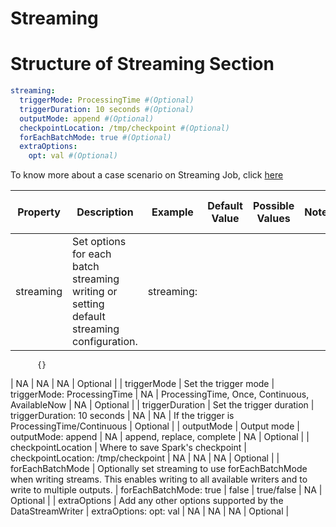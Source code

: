 # Streaming


# **Structure of Streaming Section**

```yaml
streaming:
  triggerMode: ProcessingTime #(Optional)
  triggerDuration: 10 seconds #(Optional)
  outputMode: append #(Optional)
  checkpointLocation: /tmp/checkpoint #(Optional)
  forEachBatchMode: true #(Optional)
  extraOptions:
    opt: val #(Optional)
```

To know more about a case scenario on Streaming Job, click [here](../case_scenario/stream_jobs.md)

| Property | Description | Example | Default Value | Possible Values | Note/Rule | Field (Mandatory / Optional) |
| --- | --- | --- | --- | --- | --- | --- |
| streaming | Set options for each batch streaming writing or setting default streaming configuration. | streaming:
          {}
 | NA | NA | NA | Optional |
| triggerMode | Set the trigger mode  | triggerMode: ProcessingTime | NA | ProcessingTime,
Once,
Continuous,
AvailableNow | NA | Optional |
| triggerDuration | Set the trigger duration | triggerDuration: 10 seconds | NA | NA | If the trigger is ProcessingTime/Continuous  | Optional |
| outputMode | Output mode | outputMode: append | NA | append,
replace,
complete | NA | Optional |
| checkpointLocation | Where to save Spark's checkpoint | checkpointLocation: /tmp/checkpoint | NA | NA | NA | Optional |
| forEachBatchMode | Optionally set streaming to use forEachBatchMode when writing streams. This enables writing to all available writers and to write to multiple outputs. | forEachBatchMode: true | false | true/false | NA | Optional |
| extraOptions | Add any other options supported by the DataStreamWriter | extraOptions:
   opt: val  | NA | NA | NA | Optional |